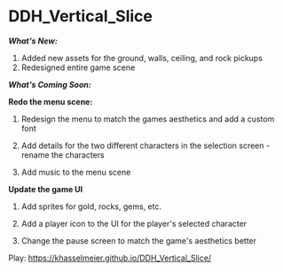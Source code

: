# DDH_Vertical_Slice
***What's New:***
1. Added new assets for the ground, walls, ceiling, and rock pickups
2. Redesigned entire game scene

***What's Coming Soon:***

**Redo the menu scene:**
1. Redesign the menu to match the games aesthetics and add a custom font

2. Add details for the two different characters in the selection screen - rename the characters

3. Add music to the menu scene

**Update the game UI**

1. Add sprites for gold, rocks, gems, etc.

2. Add a player icon to the UI for the player's selected character

3. Change the pause screen to match the game's aesthetics better

Play: https://khasselmeier.github.io/DDH_Vertical_Slice/
